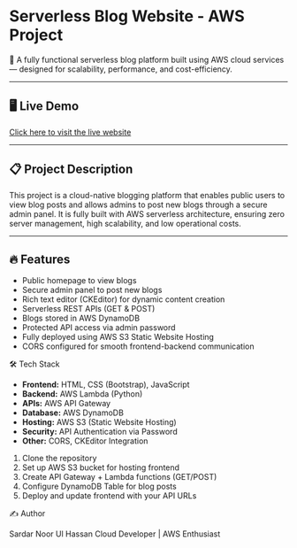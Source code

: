 # Serverless Blog Website - AWS Project

🚀 A fully functional serverless blog platform built using AWS cloud services — designed for scalability, performance, and cost-efficiency.

---

## 🖥 Live Demo
[Click here to visit the live website](http://projectblogwebsite.s3-website-us-east-1.amazonaws.com/)

---

## 📋 Project Description

This project is a cloud-native blogging platform that enables public users to view blog posts and allows admins to post new blogs through a secure admin panel. It is fully built with AWS serverless architecture, ensuring zero server management, high scalability, and low operational costs.

---

## 🔥 Features

- Public homepage to view blogs
- Secure admin panel to post new blogs
- Rich text editor (CKEditor) for dynamic content creation
- Serverless REST APIs (GET & POST)
- Blogs stored in AWS DynamoDB
- Protected API access via admin password
- Fully deployed using AWS S3 Static Website Hosting
- CORS configured for smooth frontend-backend communication



 🛠 Tech Stack

- **Frontend:** HTML, CSS (Bootstrap), JavaScript
- **Backend:** AWS Lambda (Python)
- **APIs:** AWS API Gateway
- **Database:** AWS DynamoDB
- **Hosting:** AWS S3 (Static Website Hosting)
- **Security:** API Authentication via Password
- **Other:** CORS, CKEditor Integration


 


1. Clone the repository
2. Set up AWS S3 bucket for hosting frontend
3. Create API Gateway + Lambda functions (GET/POST)
4. Configure DynamoDB Table for blog posts
5. Deploy and update frontend with your API URLs


 ✍️ Author

Sardar Noor Ul Hassan
Cloud Developer | AWS Enthusiast





